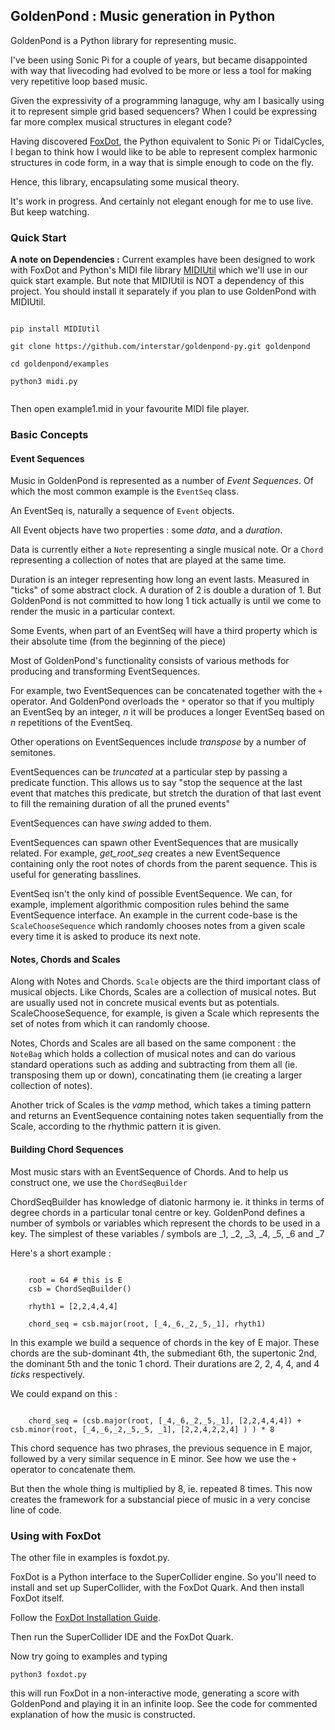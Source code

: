 
## GoldenPond : Music generation in Python
    

GoldenPond is a Python library for representing music.

I've been using Sonic Pi for a couple of years, but became disappointed with way that livecoding had evolved to be more or less a tool for making very repetitive loop based music.

Given the expressivity of a programming lanaguge, why am I basically using it to represent simple grid based sequencers? When I could be expressing far more complex musical structures in elegant code?

Having discovered [FoxDot](https://foxdot.org/), the Python equivalent to Sonic Pi or TidalCycles, I began to think how I would like to be able to represent complex harmonic structures in code form, in a way that is simple enough to code on the fly.

Hence, this library, encapsulating some musical theory.

It's work in progress. And certainly not elegant enough for me to use live. But keep watching.

### Quick Start

**A note on Dependencies :** Current examples have been designed to work with FoxDot and Python's MIDI file library [MIDIUtil](https://pypi.org/project/MIDIUtil/) which we'll use in our quick start example. But note that MIDIUtil is NOT a dependency of this project. You should install it separately if you plan to use GoldenPond with MIDIUtil. 


```

pip install MIDIUtil

git clone https://github.com/interstar/goldenpond-py.git goldenpond

cd goldenpond/examples

python3 midi.py


```

Then open example1.mid in your favourite MIDI file player.

### Basic Concepts


#### Event Sequences

Music in GoldenPond is represented as a number of *Event Sequences*. Of which the most common example is the ``EventSeq`` class.

An EventSeq is, naturally a sequence of ``Event`` objects.

All Event objects have two properties : some *data*, and a *duration*. 

Data is currently either a ``Note`` representing a single musical note. Or a ``Chord`` representing a collection of notes that are played at the same time.

Duration is an integer representing how long an event lasts. Measured in "ticks" of some abstract clock. A duration of 2 is double a duration of 1. But GoldenPond is not committed to how long 1 tick actually is until we come to render the music in a particular context.

Some Events, when part of an EventSeq will have a third property which is their absolute time (from the beginning of the piece)

Most of GoldenPond's functionality consists of various methods for producing and transforming EventSequences.

For example, two EventSequences can be concatenated together with the ``+`` operator. And GoldenPond overloads the ``*`` operator so that if you multiply an EventSeq by an integer, *n* it will be produces a longer EventSeq based on *n* repetitions of the EventSeq.

Other operations on EventSequences include *transpose* by a number of semitones. 

EventSequences can be *truncated* at a particular step by passing a predicate function. This allows us to say "stop the sequence at the last event that matches this predicate, but stretch the duration of that last event to fill the remaining duration of all the pruned events"

EventSequences can have *swing* added to them.

EventSequences can spawn other EventSequences that are musically related. For example, *get_root_seq* creates a new EventSequence containing only the root notes of chords from the parent sequence. This is useful for generating basslines.

EventSeq isn't the only kind of possible EventSequence. We can, for example, implement algorithmic composition rules behind the same EventSequence interface. An example in the current code-base is the ``ScaleChooseSequence`` which randomly chooses notes from a given scale every time it is asked to produce its next note. 

#### Notes, Chords and Scales

Along with Notes and Chords. ``Scale`` objects are the third important class of musical objects. Like Chords, Scales are a collection of musical notes. But are usually used not in concrete musical events but as potentials. ScaleChooseSequence, for example, is given a Scale which represents the set of notes from which it can randomly choose.

Notes, Chords and Scales are all based on the same component : the ``NoteBag`` which holds a collection of musical notes and can do various standard operations such as adding and subtracting from them all (ie. transposing them up or down), concatinating them (ie creating a larger collection of notes). 

Another trick of Scales is the *vamp* method, which takes a timing pattern and returns an EventSequence containing notes taken sequentially from the Scale, according to the rhythmic pattern it is given.

#### Building Chord Sequences

Most music stars with an EventSequence of Chords. And to help us construct one, we use the ``ChordSeqBuilder``

ChordSeqBuilder has knowledge of diatonic harmony ie. it thinks in terms of degree chords in a particular tonal centre or key. GoldenPond defines a number of symbols or variables which represent the chords to be used in a key. The simplest of these variables / symbols are _1, _2, _3, _4, _5, _6 and _7

Here's a short example :

```

    root = 64 # this is E
    csb = ChordSeqBuilder()
    
    rhyth1 = [2,2,4,4,4]
     
    chord_seq = csb.major(root, [_4,_6,_2,_5,_1], rhyth1)

```

In this example we build a sequence of chords in the key of E major. These chords are the sub-dominant 4th, the submediant 6th, the supertonic 2nd, the dominant 5th and the tonic 1 chord. Their durations are 2, 2, 4, 4, and 4 *ticks* respectively. 

We could expand on this :

```

    chord_seq = (csb.major(root, [_4,_6,_2,_5,_1], [2,2,4,4,4]) + csb.minor(root, [_4,_6,_2,_5,_5, _1], [2,2,4,2,2,4] ) ) * 8

```

This chord sequence has two phrases, the previous sequence in E major, followed by a very similar sequence in E minor. See how we use the ``+`` operator to concatenate them. 

But then the whole thing is multiplied by 8, ie. repeated 8 times. This now creates the framework for a substancial piece of music in a very concise line of code.




### Using with FoxDot

The other file in examples is foxdot.py.


FoxDot is a Python interface to the SuperCollider engine. So you'll need to install and set up SuperCollider, with the FoxDot Quark. And then install FoxDot itself. 

Follow the [FoxDot Installation Guide](https://foxdot.org/installation/).

Then run the SuperCollider IDE and the FoxDot Quark.

Now try going to examples and typing 

```
python3 foxdot.py

```

this will run FoxDot in a non-interactive mode, generating a score with GoldenPond and playing it in an infinite loop. See the code for commented explanation of how the music is constructed.



